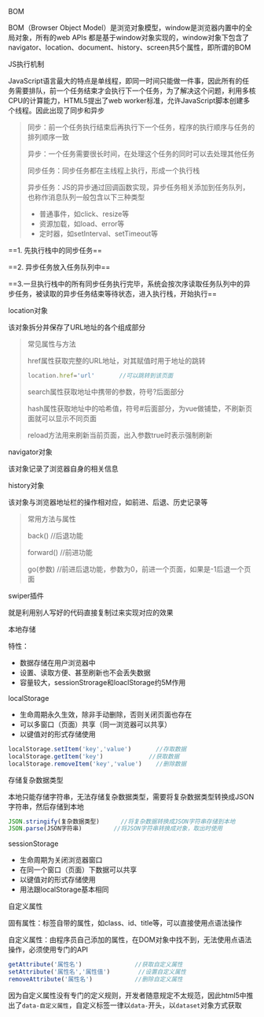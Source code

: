 BOM

BOM（Browser Object Model）是浏览对象模型，window是浏览器内置中的全局对象，所有的web APIs 都是基于window对象实现的，window对象下包含了navigator、location、document、history、screen共5个属性，即所谓的BOM

JS执行机制

JavaScript语言最大的特点是单线程，即同一时间只能做一件事，因此所有的任务需要排队，前一个任务结束才会执行下一个任务，为了解决这个问题，利用多核CPU的计算能力，HTML5提出了web worker标准，允许JavaScript脚本创建多个线程。因此出现了同步和异步

> 同步：前一个任务执行结束后再执行下一个任务，程序的执行顺序与任务的排列顺序一致
>
> 异步：一个任务需要很长时间，在处理这个任务的同时可以去处理其他任务
>
> 同步任务：同步任务都在主线程上执行，形成一个执行栈
>
> 异步任务：JS的异步通过回调函数实现，异步任务相关添加到任务队列，也称作消息队列一般包含以下三种类型
>
> - 普通事件，如click、resize等
> - 资源加载，如load、error等
> - 定时器，如setInterval、setTimeout等

==1. 先执行栈中的同步任务==

==2. 异步任务放入任务队列中==

==3.一旦执行栈中的所有同步任务执行完毕，系统会按次序读取任务队列中的异步任务，被读取的异步任务结束等待状态，进入执行栈，开始执行==

location对象

该对象拆分并保存了URL地址的各个组成部分

> 常见属性与方法
>
> href属性获取完整的URL地址，对其赋值时用于地址的跳转
>
> ~~~JavaScript
> location.href='url'		//可以跳转到该页面
> ~~~
>
> search属性获取地址中携带的参数，符号?后面部分
>
> hash属性获取地址中的哈希值，符号#后面部分，为vue做铺垫，不刷新页面就可以显示不同页面
>
> reload方法用来刷新当前页面，出入参数true时表示强制刷新

navigator对象

该对象记录了浏览器自身的相关信息

history对象

该对象与浏览器地址栏的操作相对应，如前进、后退、历史记录等

> 常用方法与属性
>
> back()			//后退功能
>
> forward()		//前进功能
>
> go(参数)		 //前进后退功能，参数为0，前进一个页面，如果是-1后退一个页面

swiper插件

就是利用别人写好的代码直接复制过来实现对应的效果

本地存储

特性：

- 数据存储在用户浏览器中
- 设置、读取方便、甚至刷新也不会丢失数据
- 容量较大，sessionStrorage和loaclStorage约5M作用

localStorage

- 生命周期永久生效，除非手动删除，否则关闭页面也存在
- 可以多窗口（页面）共享（同一浏览器可以共享）
- 以键值对的形式存储使用

~~~JavaScript
localStorage.setItem('key','value')		  //存取数据
localStorage.getItem('key')				//获取数据
localStorage.removeItem('key','value')	  //删除数据
~~~

存储复杂数据类型

本地只能存储字符串，无法存储复杂数据类型，需要将复杂数据类型转换成JSON字符串，然后存储到本地

~~~javascript
JSON.stringify(复杂数据类型)		//将复杂数据转换成JSON字符串存储到本地
JSON.parse(JSON字符串)			//将JSON字符串转换成对象，取出时使用
~~~

sessionStorage

- 生命周期为关闭浏览器窗口
- 在同一个窗口（页面）下数据可以共享
- 以键值对的形式存储使用
- 用法跟localStorage基本相同

自定义属性

固有属性：标签自带的属性，如class、id、title等，可以直接使用点语法操作

自定义属性：由程序员自己添加的属性，在DOM对象中找不到，无法使用点语法操作，必须使用专门的API

~~~JavaScript
getAttribute('属性名')				  //获取自定义属性
setAttribute('属性名','属性值')		 //设置自定义属性
removeAttribute('属性名')			  //删除自定义属性
~~~

因为自定义属性没有专门的定义规则，开发者随意规定不太规范，因此html5中推出了`data-自定义属性`，自定义标签一律以`data-`开头，以`dataset`对象方式获取
